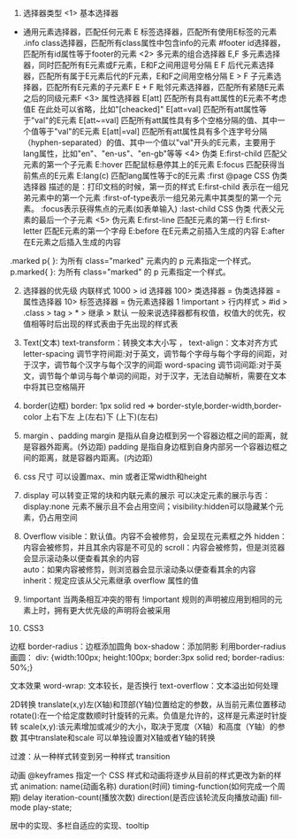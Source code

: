 1. 选择器类型
<1> 基本选择器
* 通用元素选择器，匹配任何元素
E 标签选择器，匹配所有使用E标签的元素
.info class选择器，匹配所有class属性中包含info的元素
#footer id选择器，匹配所有id属性等于footer的元素
<2> 多元素的组合选择器
E,F 多元素选择器，同时匹配所有E元素或F元素，E和F之间用逗号分隔
E F 后代元素选择器，匹配所有属于E元素后代的F元素，E和F之间用空格分隔
E > F 子元素选择器，匹配所有E元素的子元素F
E + F 毗邻元素选择器，匹配所有紧随E元素之后的同级元素F
<3> 属性选择器
E[att] 匹配所有具有att属性的E元素不考虑值E 在此处可以省略，比如"[cheacked]"
E[att=val] 匹配所有att属性等于"val"的E元素
E[att~=val] 匹配所有att属性具有多个空格分隔的值、其中一个值等于"val"的E元素
E[att|=val] 匹配所有att属性具有多个连字号分隔（hyphen-separated）的值、其中一个值以"val"开头的E元素，主要用于lang属性，比如"en"、"en-us"、"en-gb"等等
<4> 伪类
E:first-child 匹配父元素的第一个子元素
E:hover 匹配鼠标悬停其上的E元素
E:focus 匹配获得当前焦点的E元素
E:lang(c) 匹配lang属性等于c的E元素
:first @page CSS 伪类选择器 描述的是：打印文档的时候，第一页的样式
E:first-child 表示在一组兄弟元素中的第一个元素
:first-of-type表示一组兄弟元素中其类型的第一个元素。
:focus表示获得焦点的元素(如表单输入)
:last-child CSS 伪类 代表父元素的最后一个子元素
<5> 伪元素
E:first-line 匹配E元素的第一行
E:first-letter 匹配E元素的第一个字母
E:before 在E元素之前插入生成的内容
E:after 在E元素之后插入生成的内容

.marked p{ }: 为所有 class="marked" 元素内的 p 元素指定一个样式。
p.marked{ }: 为所有 class="marked" 的 p 元素指定一个样式。

2. 选择器的优先级
内联样式 1000 > id 选择器 100> 类选择器 = 伪类选择器 = 属性选择器 10> 标签选择器 = 伪元素选择器 1
!important > 行内样式 > #id > .class > tag > * > 继承 > 默认
一般来说选择器都有权值，权值大的优先，权值相等时后出现的样式表由于先出现的样式表

3. Text(文本)
text-transform：转换文本大小写 ， text-align：文本对齐方式
letter-spacing 调节字符间距:对于英文，调节每个字母与每个字母的间距，对于汉字，调节每个汉字与每个汉字的间距
word-spacing 调节词间距:对于英文，调节每个单词与每个单词的间距，对于汉字，无法自动解析，需要在文本中将其已空格隔开

4. border(边框)
border: 1px solid red => border-style,border-width,border-color
上右下左 上(左右)下 (上下)(左右)

5. margin 、padding
margin 是指从自身边框到另一个容器边框之间的距离，就是容器外距离。(外边距)
padding 是指自身边框到自身内部另一个容器边框之间的距离，就是容器内距离。(内边距)

6. css 尺寸
可以设置max、min 或者正常width和height

7. display
可以转变正常的块和内联元素的展示
可以决定元素的展示与否：display:none 元素不展示且不会占用空间；visibility:hidden可以隐藏某个元素，仍占用空间

8. Overflow
visible：默认值。内容不会被修剪，会呈现在元素框之外
hidden：内容会被修剪，并且其余内容是不可见的
scroll：内容会被修剪，但是浏览器会显示滚动条以便查看其余的内容  
auto：如果内容被修剪，则浏览器会显示滚动条以便查看其余的内容
inherit：规定应该从父元素继承 overflow 属性的值

9. !important
当两条相互冲突的带有 !important 规则的声明被应用到相同的元素上时，拥有更大优先级的声明将会被采用

10. CSS3

边框
border-radius：边框添加圆角 box-shadow：添加阴影
利用border-radius画圆：
div:  {width:100px;
		 height:100px;
         border:3px solid red;
	     border-radius: 50%;}

文本效果
word-wrap: 文本较长，是否换行  text-overflow：文本溢出如何处理

2D转换
translate(x,y)左(X轴)和顶部(Y轴)位置给定的参数，从当前元素位置移动
rotate():在一个给定度数顺时针旋转的元素。负值是允许的，这样是元素逆时针旋转
scale(x,y):该元素增加或减少的大小，取决于宽度（X轴）和高度（Y轴）的参数
其中translate和scale 可以单独设置对X轴或者Y轴的转换

过渡：从一种样式转变到另一种样式
transition

动画
@keyframes 指定一个 CSS 样式和动画将逐步从目前的样式更改为新的样式
animation: name(动画名称) duration(时间) timing-function(如何完成一个周期) delay iteration-count(播放次数) direction(是否应该轮流反向播放动画) fill-mode play-state;



居中的实现、多栏自适应的实现、tooltip
